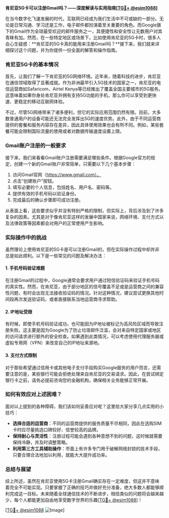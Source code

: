 **肯尼亚5G卡可以注册Gmail吗？——深度解读与实用指南[[TG💪+ @esim1088](https://t.me/s/esim1088)]**

在当今数字化飞速发展的时代，互联网已经成为我们生活中不可或缺的一部分。无论是日常沟通、学习还是工作，电子邮件都扮演着至关重要的角色。而Google旗下的Gmail作为全球最受欢迎的邮件服务之一，其便捷性和安全性让无数用户对其青睐有加。然而，在一些特定地区或场景下，比如使用肯尼亚的5G卡时，很多人会心生疑惑：**肯尼亚的5G卡真的能用来注册Gmail吗？**接下来，我们就来详细探讨这个问题，并为你提供一份全面的解答和操作指南。

### 肯尼亚5G卡的基本情况

首先，让我们了解一下肯尼亚的5G网络环境。近年来，随着科技的进步，肯尼亚在通信领域取得了显著成就。作为非洲最早引入5G技术的国家之一，肯尼亚的电信运营商如Safaricom、Airtel Kenya等已经推出了覆盖全国主要城市的5G服务。这意味着如果你身处肯尼亚并拥有支持5G功能的手机，那么你可以享受到更快速、更稳定的移动互联网体验。

不过，尽管5G网络带来了诸多便利，但它的实际应用范围仍然有限。目前，大多数普通用户的设备可能还无法完全发挥出5G的速度优势。此外，由于不同运营商提供的套餐和服务内容存在差异，因此具体使用效果也会有所不同。例如，某些套餐可能会限制国际流量的使用或者对数据传输速度设置上限。

### Gmail账户注册的一般要求

接下来，我们来看看Gmail账户注册需要满足哪些条件。根据Google官方的规定，创建一个新的Gmail账户非常简单，只需要以下几个基本步骤：

1. 访问Gmail官网（https://www.gmail.com）。
2. 点击“创建账户”按钮。
3. 填写必要的个人信息，包括姓名、用户名、密码等。
4. 提供有效的手机号码以验证身份。
5. 完成最后的确认步骤即可成功注册。

从表面上看，这些要求似乎并没有特别严格的限制，但实际上，背后涉及到了许多复杂的因素。尤其是对于像肯尼亚这样的发展中国家来说，网络环境、支付方式以及法律政策等因素都会对用户的正常使用产生影响。

### 实际操作中的挑战

虽然理论上使用肯尼亚的5G卡是可以注册Gmail的，但在实际操作过程中却并非总是如此顺利。以下是一些常见的问题及解决办法：

#### 1. 手机号码验证难题

在注册Gmail的过程中，Google通常会要求用户通过短信验证码来验证手机号码的真实性。然而，在肯尼亚，由于部分地区的信号覆盖不足或是运营商之间的兼容性问题，有时会出现无法接收验证码的情况。针对这种情况，建议尝试更换其他时间段再次发送验证码，或者直接联系当地运营商寻求帮助。

#### 2. IP地址受限

有时候，即使手机号码验证成功，也可能因为IP地址被标记为高风险区域而导致注册失败。这主要是因为Google为了防止垃圾邮件泛滥，会对来自特定国家或地区的访问请求进行额外的安全检查。如果遇到此类情况，可以考虑使用代理服务器或虚拟专用网（VPN）来改变自己的IP地址来源地。

#### 3. 支付方式限制

对于那些希望通过信用卡或其他电子支付手段购买Google服务的用户而言，还需要注意的是，某些银行可能会拒绝处理来自肯尼亚的交易请求。因此，在尝试绑定银行卡之前，请务必提前咨询您的金融机构，确保相关业务能够正常开展。

### 如何有效应对上述困难？

面对以上提到的各种障碍，我们该如何妥善应对呢？这里给大家分享几点实用的小技巧：

- **选择合适的运营商**：不同的运营商提供的服务质量不尽相同，因此在选购SIM卡时应尽量挑选口碑较好、信誉较高的品牌。
- **保持耐心与灵活性**：注册过程可能会遇到各种意想不到的问题，这时候就需要保持冷静，并及时调整策略。
- **利用第三方工具辅助操作**：市面上有许多专门用于破解网络封锁的技术手段，只要合理合法地加以利用，就能大大提升成功率。

### 总结与展望

综上所述，虽然在肯尼亚使用5G卡注册Gmail确实存在一定难度，但这并不意味着完全不可能实现。只要掌握了正确的技巧并做好充分准备，绝大多数人都能够顺利完成这一目标。未来随着全球通信技术的不断进步，相信类似的问题将会越来越少，每个人都能更加自由地享受数字世界的乐趣[[TG💪+ @esim1088](https://t.me/s/esim1088)]！

[[TG💪+ @esim1088](https://t.me/s/esim1088) ![Image](https://i.postimg.cc/4NQfJmqS/Snipaste-2025-05-13-00-14-12.png)]